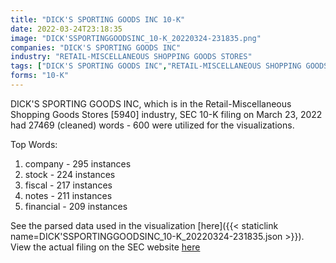 ```yaml
---
title: "DICK'S SPORTING GOODS INC 10-K"
date: 2022-03-24T23:18:35
image: "DICK'SSPORTINGGOODSINC_10-K_20220324-231835.png"
companies: "DICK'S SPORTING GOODS INC"
industry: "RETAIL-MISCELLANEOUS SHOPPING GOODS STORES"
tags: ["DICK'S SPORTING GOODS INC","RETAIL-MISCELLANEOUS SHOPPING GOODS STORES","03-23-2022","10-K"]
forms: "10-K"
---
```

DICK'S SPORTING GOODS INC, which is in the Retail-Miscellaneous Shopping Goods Stores [5940] industry, SEC 10-K filing on March 23, 2022 had 27469 (cleaned) words - 600 were utilized for the visualizations.

Top Words:
1. company - 295 instances
2. stock - 224 instances
3. fiscal - 217 instances
4. notes - 211 instances
5. financial - 209 instances


See the parsed data used in the visualization [here]({{< staticlink name=DICK'SSPORTINGGOODSINC_10-K_20220324-231835.json >}}).  
View the actual filing on the SEC website [here](https://www.sec.gov/Archives/edgar/data/1089063/0001089063-22-000031.txt)